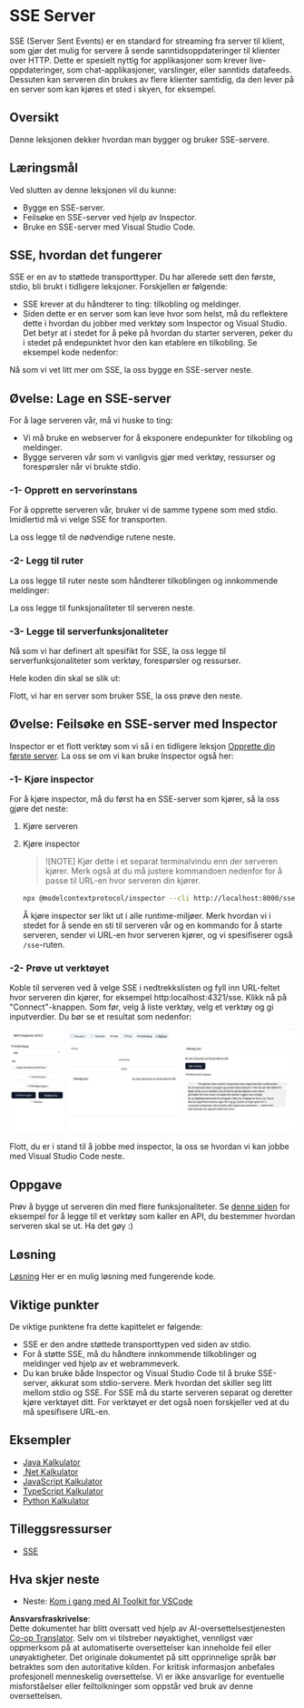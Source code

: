 <!--
CO_OP_TRANSLATOR_METADATA:
{
  "original_hash": "0a8086dc4bf89448f83e7936db972c42",
  "translation_date": "2025-05-17T11:37:20+00:00",
  "source_file": "03-GettingStarted/05-sse-server/README.md",
  "language_code": "no"
}
-->
# SSE Server

SSE (Server Sent Events) er en standard for streaming fra server til klient, som gjør det mulig for servere å sende sanntidsoppdateringer til klienter over HTTP. Dette er spesielt nyttig for applikasjoner som krever live-oppdateringer, som chat-applikasjoner, varslinger, eller sanntids datafeeds. Dessuten kan serveren din brukes av flere klienter samtidig, da den lever på en server som kan kjøres et sted i skyen, for eksempel.

## Oversikt

Denne leksjonen dekker hvordan man bygger og bruker SSE-servere.

## Læringsmål

Ved slutten av denne leksjonen vil du kunne:

- Bygge en SSE-server.
- Feilsøke en SSE-server ved hjelp av Inspector.
- Bruke en SSE-server med Visual Studio Code.

## SSE, hvordan det fungerer

SSE er en av to støttede transporttyper. Du har allerede sett den første, stdio, bli brukt i tidligere leksjoner. Forskjellen er følgende:

- SSE krever at du håndterer to ting: tilkobling og meldinger.
- Siden dette er en server som kan leve hvor som helst, må du reflektere dette i hvordan du jobber med verktøy som Inspector og Visual Studio. Det betyr at i stedet for å peke på hvordan du starter serveren, peker du i stedet på endepunktet hvor den kan etablere en tilkobling. Se eksempel kode nedenfor:

Nå som vi vet litt mer om SSE, la oss bygge en SSE-server neste.

## Øvelse: Lage en SSE-server

For å lage serveren vår, må vi huske to ting:

- Vi må bruke en webserver for å eksponere endepunkter for tilkobling og meldinger.
- Bygge serveren vår som vi vanligvis gjør med verktøy, ressurser og forespørsler når vi brukte stdio.

### -1- Opprett en serverinstans

For å opprette serveren vår, bruker vi de samme typene som med stdio. Imidlertid må vi velge SSE for transporten.

La oss legge til de nødvendige rutene neste.

### -2- Legg til ruter

La oss legge til ruter neste som håndterer tilkoblingen og innkommende meldinger:

La oss legge til funksjonaliteter til serveren neste.

### -3- Legge til serverfunksjonaliteter

Nå som vi har definert alt spesifikt for SSE, la oss legge til serverfunksjonaliteter som verktøy, forespørsler og ressurser.

Hele koden din skal se slik ut:

Flott, vi har en server som bruker SSE, la oss prøve den neste.

## Øvelse: Feilsøke en SSE-server med Inspector

Inspector er et flott verktøy som vi så i en tidligere leksjon [Opprette din første server](/03-GettingStarted/01-first-server/README.md). La oss se om vi kan bruke Inspector også her:

### -1- Kjøre inspector

For å kjøre inspector, må du først ha en SSE-server som kjører, så la oss gjøre det neste:

1. Kjøre serveren

1. Kjøre inspector

    > ![NOTE]
    > Kjør dette i et separat terminalvindu enn der serveren kjører. Merk også at du må justere kommandoen nedenfor for å passe til URL-en hvor serveren din kjører.

    ```sh
    npx @modelcontextprotocol/inspector --cli http://localhost:8000/sse --method tools/list
    ```

    Å kjøre inspector ser likt ut i alle runtime-miljøer. Merk hvordan vi i stedet for å sende en sti til serveren vår og en kommando for å starte serveren, sender vi URL-en hvor serveren kjører, og vi spesifiserer også `/sse`-ruten.

### -2- Prøve ut verktøyet

Koble til serveren ved å velge SSE i nedtrekkslisten og fyll inn URL-feltet hvor serveren din kjører, for eksempel http:localhost:4321/sse. Klikk nå på "Connect"-knappen. Som før, velg å liste verktøy, velg et verktøy og gi inputverdier. Du bør se et resultat som nedenfor:

![SSE Server kjører i inspector](../../../../translated_images/sse-inspector.12861eb95abecbfc82610f480b55901524fed1a6aca025bb948e09e882c48428.no.png)

Flott, du er i stand til å jobbe med inspector, la oss se hvordan vi kan jobbe med Visual Studio Code neste.

## Oppgave

Prøv å bygge ut serveren din med flere funksjonaliteter. Se [denne siden](https://api.chucknorris.io/) for eksempel for å legge til et verktøy som kaller en API, du bestemmer hvordan serveren skal se ut. Ha det gøy :)

## Løsning

[Løsning](./solution/README.md) Her er en mulig løsning med fungerende kode.

## Viktige punkter

De viktige punktene fra dette kapittelet er følgende:

- SSE er den andre støttede transporttypen ved siden av stdio.
- For å støtte SSE, må du håndtere innkommende tilkoblinger og meldinger ved hjelp av et webrammeverk.
- Du kan bruke både Inspector og Visual Studio Code til å bruke SSE-server, akkurat som stdio-servere. Merk hvordan det skiller seg litt mellom stdio og SSE. For SSE må du starte serveren separat og deretter kjøre verktøyet ditt. For verktøyet er det også noen forskjeller ved at du må spesifisere URL-en.

## Eksempler

- [Java Kalkulator](../samples/java/calculator/README.md)
- [.Net Kalkulator](../../../../03-GettingStarted/samples/csharp)
- [JavaScript Kalkulator](../samples/javascript/README.md)
- [TypeScript Kalkulator](../samples/typescript/README.md)
- [Python Kalkulator](../../../../03-GettingStarted/samples/python)

## Tilleggsressurser

- [SSE](https://developer.mozilla.org/en-US/docs/Web/API/Server-sent_events)

## Hva skjer neste

- Neste: [Kom i gang med AI Toolkit for VSCode](/03-GettingStarted/06-aitk/README.md)

**Ansvarsfraskrivelse**:  
Dette dokumentet har blitt oversatt ved hjelp av AI-oversettelsestjenesten [Co-op Translator](https://github.com/Azure/co-op-translator). Selv om vi tilstreber nøyaktighet, vennligst vær oppmerksom på at automatiserte oversettelser kan inneholde feil eller unøyaktigheter. Det originale dokumentet på sitt opprinnelige språk bør betraktes som den autoritative kilden. For kritisk informasjon anbefales profesjonell menneskelig oversettelse. Vi er ikke ansvarlige for eventuelle misforståelser eller feiltolkninger som oppstår ved bruk av denne oversettelsen.